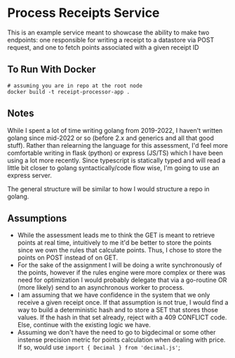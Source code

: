 # Process Receipts Service

This is an example service meant to showcase the ability to make two endpoints:
one responsible for writing a receipt to a datastore via POST request, and one
to fetch points associated with a given receipt ID

## To Run With Docker

```
# assuming you are in repo at the root node
docker build -t receipt-processor-app .
```

## Notes

While I spent a lot of time writing golang from 2019-2022, I haven't written
golang since mid-2022 or so (before 2.x and generics and all that good stuff).
Rather than relearning the language for this assessment, I'd feel more
comfortable writing in flask (python) or express (JS/TS) which I have been using
a lot more recently. Since typescript is statically typed and will read a little
bit closer to golang syntactically/code flow wise, I'm going to use an express
server.

The general structure will be similar to how I would structure a repo in golang.

## Assumptions

- While the assessment leads me to think the GET is meant to retrieve points at
  real time, intuitively to me it'd be better to store the points since we own
  the rules that calculate points. Thus, I chose to store the points on POST
  instead of on GET.
- For the sake of the assignment I will be doing a write synchronously of the
  points, however if the rules engine were more complex or there was need for
  optimization I would probably delegate that via a go-routine OR (more likely)
  send to an asynchronous worker to process.
- I am assuming that we have confidence in the system that we only receive a
  given receipt once. If that assumption is not true, I would find a way to
  build a deterministic hash and to store a SET that stores those values. If the
  hash in that set already, reject with a 409 CONFLICT code. Else, continue with
  the existing logic we have.
- Assuming we don't have the need to go to bigdecimal or some other instense
  precision metric for points calculation when dealing with price. If so, would
  use `import { Decimal } from 'decimal.js'`;
